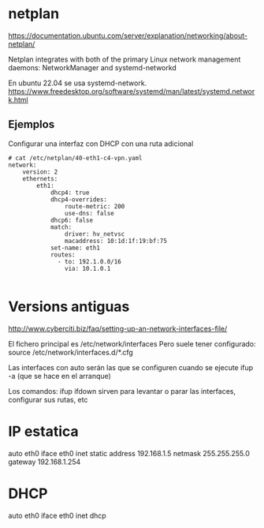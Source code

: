 # netplan

<https://documentation.ubuntu.com/server/explanation/networking/about-netplan/>

Netplan integrates with both of the primary Linux network management daemons: NetworkManager and systemd-networkd

En ubuntu 22.04 se usa systemd-network.
<https://www.freedesktop.org/software/systemd/man/latest/systemd.network.html>

## Ejemplos

Configurar una interfaz con DHCP con una ruta adicional

```
# cat /etc/netplan/40-eth1-c4-vpn.yaml
network:
    version: 2
    ethernets:
        eth1:
            dhcp4: true
            dhcp4-overrides:
                route-metric: 200
                use-dns: false
            dhcp6: false
            match:
                driver: hv_netvsc
                macaddress: 10:1d:1f:19:bf:75
            set-name: eth1
            routes:
              - to: 192.1.0.0/16
                via: 10.1.0.1
```

```

```

# Versions antiguas

<http://www.cyberciti.biz/faq/setting-up-an-network-interfaces-file/>

El fichero principal es
/etc/network/interfaces
Pero suele tener configurado:
source /etc/network/interfaces.d/\*.cfg

Las interfaces con auto serán las que se configuren cuando se ejecute ifup -a (que se hace en el arranque)

Los comandos:
ifup <interface>
ifdown <interface>
sirven para levantar o parar las interfaces, configurar sus rutas, etc

# IP estatica

auto eth0
iface eth0 inet static
address 192.168.1.5
netmask 255.255.255.0
gateway 192.168.1.254

# DHCP

auto eth0
iface eth0 inet dhcp
